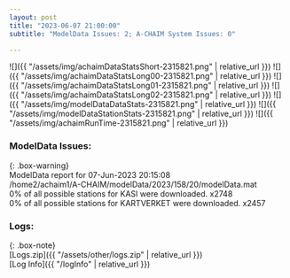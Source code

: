 ```yaml
---
layout: post
title: "2023-06-07 21:00:00"
subtitle: "ModelData Issues: 2; A-CHAIM System Issues: 0"

---
```


![]({{ "/assets/img/achaimDataStatsShort-2315821.png" | relative_url }})
![]({{ "/assets/img/achaimDataStatsLong00-2315821.png" | relative_url }})
![]({{ "/assets/img/achaimDataStatsLong01-2315821.png" | relative_url }})
![]({{ "/assets/img/achaimDataStatsLong02-2315821.png" | relative_url }})
![]({{ "/assets/img/modelDataDataStats-2315821.png" | relative_url }})
![]({{ "/assets/img/modelDataStationStats-2315821.png" | relative_url }})
![]({{ "/assets/img/achaimRunTime-2315821.png" | relative_url }})


### ModelData Issues:  
  
{: .box-warning}  
 ModelData report for 07-Jun-2023 20:15:08   
 /home2/achaim1/A-CHAIM/modelData/2023/158/20/modelData.mat   
 0% of all possible stations for KASI were downloaded. x2748   
 0% of all possible stations for KARTVERKET were downloaded. x2457   
  


### Logs:  
  
{: .box-note}  
[Logs.zip]({{ "/assets/other/logs.zip" | relative_url }})  
[Log Info]({{ "/logInfo" | relative_url }})  
